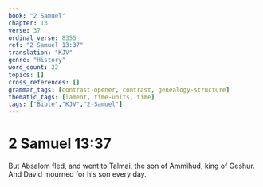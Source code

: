 ```yaml
---
book: "2 Samuel"
chapter: 13
verse: 37
ordinal_verse: 8355
ref: "2 Samuel 13:37"
translation: "KJV"
genre: "History"
word_count: 22
topics: []
cross_references: []
grammar_tags: [contrast-opener, contrast, genealogy-structure]
thematic_tags: [lament, time-units, time]
tags: ["Bible","KJV","2-Samuel"]
---
```


# 2 Samuel 13:37

But Absalom fled, and went to Talmai, the son of Ammihud, king of Geshur. And David mourned for his son every day.
